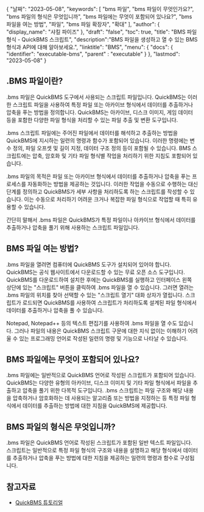 {
"날짜": "2023-05-08",
  "keywords": [
"bms 파일",
"bms 파일이 무엇인가요?",
"bms 파일의 형식은 무엇입니까",
"bms 파일에는 무엇이 포함되어 있나요?",
"bms 파일을 여는 방법",
"파일",
"bms 파일 확장자",
"확대"
],
  "author": {
"display_name": "샤킬 파이즈"
},
"draft": "false",
"toc": true,
"title": "BMS 파일 형식 - QuickBMS 스크립트",
  "description":"BMS 파일을 생성하고 열 수 있는 BMS 형식과 API에 대해 알아보세요.",
"linktitle": "BMS",
  "menu": {
    "docs": {
      "identifier": "executable-bms",
"parent" : "executable"
}
},
"lastmod": "2023-05-08"
}

## .BMS 파일이란?

.bms 파일은 QuickBMS 도구에서 사용되는 스크립트 파일입니다. QuickBMS는 이러한 스크립트 파일을 사용하여 특정 파일 또는 아카이브 형식에서 데이터를 추출하거나 압축을 푸는 방법을 정의합니다. QuickBMS는 아카이브, 디스크 이미지, 게임 데이터 등을 포함한 다양한 파일 형식을 처리할 수 있는 파일 추출 및 변환 도구입니다.

.bms 스크립트 파일에는 주어진 파일에서 데이터를 해석하고 추출하는 방법을 QuickBMS에 지시하는 일련의 명령과 함수가 포함되어 있습니다. 이러한 명령에는 변수 정의, 파일 오프셋 및 길이 지정, 데이터 구조 정의 등이 포함될 수 있습니다. BMS 스크립트에는 압축, 암호화 및 기타 파일 형식별 작업을 처리하기 위한 지침도 포함되어 있습니다.

.bms 파일의 목적은 파일 또는 아카이브 형식에서 데이터를 추출하거나 압축을 푸는 프로세스를 자동화하는 방법을 제공하는 것입니다. 이러한 작업을 수동으로 수행하는 대신 단계를 정의하고 QuickBMS가 세부 사항을 처리하도록 하는 스크립트를 작성할 수 있습니다. 이는 수동으로 처리하기 어려운 크거나 복잡한 파일 형식으로 작업할 때 특히 유용할 수 있습니다.

간단히 말해서 .bms 파일은 QuickBMS가 특정 파일이나 아카이브 형식에서 데이터를 추출하거나 압축을 풀기 위해 사용하는 스크립트 파일입니다.

## BMS 파일 여는 방법?

.bms 파일을 열려면 컴퓨터에 QuickBMS 도구가 설치되어 있어야 합니다. QuickBMS는 공식 웹사이트에서 다운로드할 수 있는 무료 오픈 소스 도구입니다. QuickBMS를 다운로드하여 설치한 후에는 QuickBMS를 실행하고 인터페이스 왼쪽 상단에 있는 "스크립트" 버튼을 클릭하여 .bms 파일을 열 수 있습니다. 그러면 열려는 .bms 파일의 위치를 찾아 선택할 수 있는 "스크립트 열기" 대화 상자가 열립니다. 스크립트가 로드되면 QuickBMS를 사용하여 스크립트가 처리하도록 설계된 파일 형식에서 데이터를 추출하거나 압축을 풀 수 있습니다.

Notepad, Notepad++ 등의 텍스트 편집기를 사용하여 .bms 파일을 열 수도 있습니다. 그러나 파일의 내용은 QuickBMS 스크립트 구문에 대한 지식 없이는 이해하기 어려울 수 있는 프로그래밍 언어로 작성된 일련의 명령 및 기능으로 나타날 수 있습니다.

## BMS 파일에는 무엇이 포함되어 있나요?

.bms 파일에는 일반적으로 QuickBMS 언어로 작성된 스크립트가 포함되어 있습니다. QuickBMS는 다양한 유형의 아카이브, 디스크 이미지 및 기타 파일 형식에서 파일을 추출하고 압축을 풀기 위한 다목적 도구입니다. .bms 스크립트는 파일 구조와 해당 내용을 압축하거나 암호화하는 데 사용되는 알고리즘 또는 방법을 지정하는 등 특정 파일 형식에서 데이터를 추출하는 방법에 대한 지침을 QuickBMS에 제공합니다.

## BMS 파일의 형식은 무엇입니까?

.bms 파일은 QuickBMS 언어로 작성된 스크립트가 포함된 일반 텍스트 파일입니다. 스크립트는 일반적으로 특정 파일 형식의 구조와 내용을 설명하고 해당 형식에서 데이터를 추출하거나 압축을 푸는 방법에 대한 지침을 제공하는 일련의 명령과 함수로 구성됩니다.

## 참고자료
* [QuickBMS 튜토리얼](https://nexus-mods.github.io/vortex-api/2020/10/04/QuickBMS-tutorial.html)


